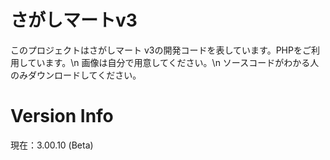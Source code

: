 # さがしマートv3
このプロジェクトはさがしマート v3の開発コードを表しています。PHPをご利用しています。\n
画像は自分で用意してください。\n
ソースコードがわかる人のみダウンロードしてください。
# Version Info
現在：3.00.10 (Beta)

